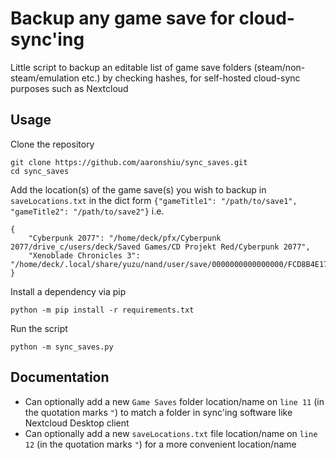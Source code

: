 # Backup any game save for cloud-sync'ing
Little script to backup an editable list of game save folders (steam/non-steam/emulation etc.) by checking hashes, for self-hosted cloud-sync purposes such as Nextcloud


## Usage
Clone the repository
```
git clone https://github.com/aaronshiu/sync_saves.git
cd sync_saves
```
Add the location(s) of the game save(s) you wish to backup in ```saveLocations.txt``` in the dict form ```{"gameTitle1": "/path/to/save1", "gameTitle2": "/path/to/save2"}``` i.e.
```
{
    "Cyberpunk 2077": "/home/deck/pfx/Cyberpunk 2077/drive_c/users/deck/Saved Games/CD Projekt Red/Cyberpunk 2077",
    "Xenoblade Chronicles 3": "/home/deck/.local/share/yuzu/nand/user/save/0000000000000000/FCD8B4E17D8B29718718973F848A4AD2/010074F013262000"
}
```
Install a dependency via pip
```
python -m pip install -r requirements.txt
```
Run the script
```
python -m sync_saves.py
```



## Documentation

- Can optionally add a new ```Game Saves``` folder location/name on ```line 11``` (in the quotation marks ```"```) to match a folder in sync'ing software like Nextcloud Desktop client
- Can optionally add a new ```saveLocations.txt``` file location/name on ```line 12``` (in the quotation marks ```"```) for a more convenient location/name
